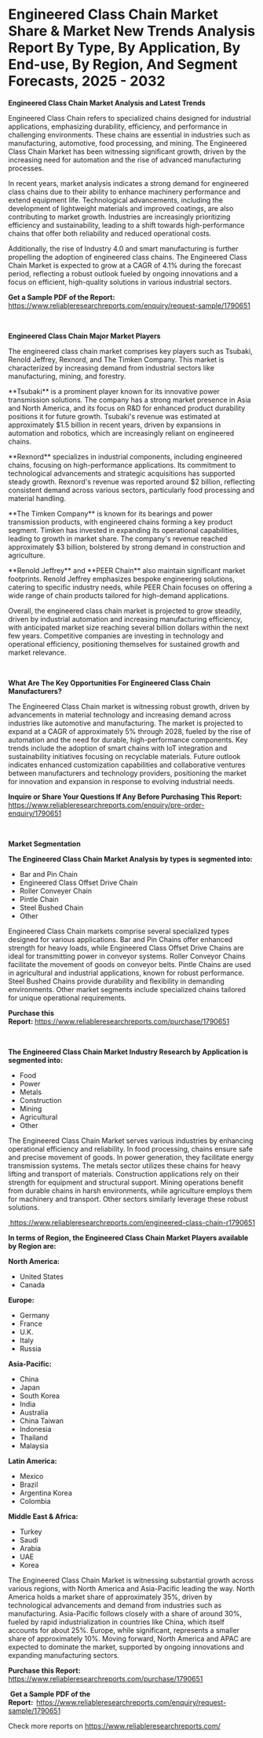 <p><h1>Engineered Class Chain Market Share & Market New Trends Analysis Report By Type, By Application, By End-use, By Region, And Segment Forecasts, 2025 - 2032</h1></p><p><strong>Engineered Class Chain Market Analysis and Latest Trends</strong></p>
<p><p>Engineered Class Chain refers to specialized chains designed for industrial applications, emphasizing durability, efficiency, and performance in challenging environments. These chains are essential in industries such as manufacturing, automotive, food processing, and mining. The Engineered Class Chain Market has been witnessing significant growth, driven by the increasing need for automation and the rise of advanced manufacturing processes.</p><p>In recent years, market analysis indicates a strong demand for engineered class chains due to their ability to enhance machinery performance and extend equipment life. Technological advancements, including the development of lightweight materials and improved coatings, are also contributing to market growth. Industries are increasingly prioritizing efficiency and sustainability, leading to a shift towards high-performance chains that offer both reliability and reduced operational costs.</p><p>Additionally, the rise of Industry 4.0 and smart manufacturing is further propelling the adoption of engineered class chains. The Engineered Class Chain Market is expected to grow at a CAGR of 4.1% during the forecast period, reflecting a robust outlook fueled by ongoing innovations and a focus on efficient, high-quality solutions in various industrial sectors.</p></p>
<p><strong>Get a Sample PDF of the Report:&nbsp;</strong> <a href="https://www.reliableresearchreports.com/enquiry/request-sample/1790651?utm_campaign=3077&utm_medium=2&utm_source=Github&utm_content=ia&utm_term=10042025&utm_id=engineered-class-chain">https://www.reliableresearchreports.com/enquiry/request-sample/1790651</a></p>
<p>&nbsp;</p>
<p><strong>Engineered Class Chain Major Market Players</strong></p>
<p><p>The engineered class chain market comprises key players such as Tsubaki, Renold Jeffrey, Rexnord, and The Timken Company. This market is characterized by increasing demand from industrial sectors like manufacturing, mining, and forestry.</p><p>**Tsubaki** is a prominent player known for its innovative power transmission solutions. The company has a strong market presence in Asia and North America, and its focus on R&D for enhanced product durability positions it for future growth. Tsubaki's revenue was estimated at approximately $1.5 billion in recent years, driven by expansions in automation and robotics, which are increasingly reliant on engineered chains.</p><p>**Rexnord** specializes in industrial components, including engineered chains, focusing on high-performance applications. Its commitment to technological advancements and strategic acquisitions has supported steady growth. Rexnord's revenue was reported around $2 billion, reflecting consistent demand across various sectors, particularly food processing and material handling.</p><p>**The Timken Company** is known for its bearings and power transmission products, with engineered chains forming a key product segment. Timken has invested in expanding its operational capabilities, leading to growth in market share. The company's revenue reached approximately $3 billion, bolstered by strong demand in construction and agriculture.</p><p>**Renold Jeffrey** and **PEER Chain** also maintain significant market footprints. Renold Jeffrey emphasizes bespoke engineering solutions, catering to specific industry needs, while PEER Chain focuses on offering a wide range of chain products tailored for high-demand applications.</p><p>Overall, the engineered class chain market is projected to grow steadily, driven by industrial automation and increasing manufacturing efficiency, with anticipated market size reaching several billion dollars within the next few years. Competitive companies are investing in technology and operational efficiency, positioning themselves for sustained growth and market relevance.</p></p>
<p>&nbsp;</p>
<p><strong>What Are The Key Opportunities For Engineered Class Chain Manufacturers?</strong></p>
<p><p>The Engineered Class Chain market is witnessing robust growth, driven by advancements in material technology and increasing demand across industries like automotive and manufacturing. The market is projected to expand at a CAGR of approximately 5% through 2028, fueled by the rise of automation and the need for durable, high-performance components. Key trends include the adoption of smart chains with IoT integration and sustainability initiatives focusing on recyclable materials. Future outlook indicates enhanced customization capabilities and collaborative ventures between manufacturers and technology providers, positioning the market for innovation and expansion in response to evolving industrial needs.</p></p>
<p><strong>Inquire or Share Your Questions If Any Before Purchasing This Report:</strong> <a href="https://www.reliableresearchreports.com/enquiry/pre-order-enquiry/1790651?utm_campaign=3077&utm_medium=2&utm_source=Github&utm_content=ia&utm_term=10042025&utm_id=engineered-class-chain">https://www.reliableresearchreports.com/enquiry/pre-order-enquiry/1790651</a></p>
<p>&nbsp;</p>
<p><strong>Market Segmentation</strong></p>
<p><strong>The Engineered Class Chain Market Analysis by types is segmented into:</strong></p>
<p><ul><li>Bar and Pin Chain</li><li>Engineered Class Offset Drive Chain</li><li>Roller Conveyer Chain</li><li>Pintle Chain</li><li>Steel Bushed Chain</li><li>Other</li></ul></p>
<p><p>Engineered Class Chain markets comprise several specialized types designed for various applications. Bar and Pin Chains offer enhanced strength for heavy loads, while Engineered Class Offset Drive Chains are ideal for transmitting power in conveyor systems. Roller Conveyor Chains facilitate the movement of goods on conveyor belts. Pintle Chains are used in agricultural and industrial applications, known for robust performance. Steel Bushed Chains provide durability and flexibility in demanding environments. Other market segments include specialized chains tailored for unique operational requirements.</p></p>
<p><strong>Purchase this Report:&nbsp;</strong><a href="https://www.reliableresearchreports.com/purchase/1790651?utm_campaign=3077&utm_medium=2&utm_source=Github&utm_content=ia&utm_term=10042025&utm_id=engineered-class-chain">https://www.reliableresearchreports.com/purchase/1790651</a></p>
<p>&nbsp;</p>
<p><strong>The Engineered Class Chain Market Industry Research by Application is segmented into:</strong></p>
<p><ul><li>Food</li><li>Power</li><li>Metals</li><li>Construction</li><li>Mining</li><li>Agricultural</li><li>Other</li></ul></p>
<p><p>The Engineered Class Chain Market serves various industries by enhancing operational efficiency and reliability. In food processing, chains ensure safe and precise movement of goods. In power generation, they facilitate energy transmission systems. The metals sector utilizes these chains for heavy lifting and transport of materials. Construction applications rely on their strength for equipment and structural support. Mining operations benefit from durable chains in harsh environments, while agriculture employs them for machinery and transport. Other sectors similarly leverage these robust solutions.</p></p>
<p><a href="https://www.reliableresearchreports.com/engineered-class-chain-r1790651?utm_campaign=3077&utm_medium=2&utm_source=Github&utm_content=ia&utm_term=10042025&utm_id=engineered-class-chain">&nbsp;https://www.reliableresearchreports.com/engineered-class-chain-r1790651</a></p>
<p><strong>In terms of Region, the Engineered Class Chain Market Players available by Region are:</strong></p>
<p>
    <p> <strong> North America: </strong>
        <ul>
            <li>United States</li>
            <li>Canada</li>
        </ul>
        </p> 
    <p> <strong> Europe: </strong>
        <ul>
            <li>Germany</li>
            <li>France</li>
            <li>U.K.</li>
            <li>Italy</li>
            <li>Russia</li>
        </ul>
        </p> 
    <p> <strong> Asia-Pacific: </strong>
        <ul>
            <li>China</li>
            <li>Japan</li>
            <li>South Korea</li>
            <li>India</li>
            <li>Australia</li>
            <li>China Taiwan</li>
            <li>Indonesia</li>
            <li>Thailand</li>
            <li>Malaysia</li>
        </ul>
        </p> 
    <p> <strong> Latin America: </strong>
        <ul>
            <li>Mexico</li>
            <li>Brazil</li>
            <li>Argentina Korea</li>
            <li>Colombia</li>
        </ul>
        </p> 
    <p> <strong> Middle East & Africa: </strong>
        <ul>
            <li>Turkey</li>
            <li>Saudi</li>
            <li>Arabia</li>
            <li>UAE</li>
            <li>Korea</li>
        </ul>
    </p>
    </p>
<p><p>The Engineered Class Chain Market is witnessing substantial growth across various regions, with North America and Asia-Pacific leading the way. North America holds a market share of approximately 35%, driven by technological advancements and demand from industries such as manufacturing. Asia-Pacific follows closely with a share of around 30%, fueled by rapid industrialization in countries like China, which itself accounts for about 25%. Europe, while significant, represents a smaller share of approximately 10%. Moving forward, North America and APAC are expected to dominate the market, supported by ongoing innovations and expanding manufacturing sectors.</p></p>
<p><strong>Purchase this Report: </strong><a href="https://www.reliableresearchreports.com/purchase/1790651?utm_campaign=3077&utm_medium=2&utm_source=Github&utm_content=ia&utm_term=10042025&utm_id=engineered-class-chain">https://www.reliableresearchreports.com/purchase/1790651</a></p>
<p>&nbsp;<strong>Get a Sample PDF of the Report:&nbsp;&nbsp;</strong><a href="https://www.reliableresearchreports.com/enquiry/request-sample/1790651?utm_campaign=3077&utm_medium=2&utm_source=Github&utm_content=ia&utm_term=10042025&utm_id=engineered-class-chain">https://www.reliableresearchreports.com/enquiry/request-sample/1790651</a></p>
<p><strong></strong></p>
<p>Check more reports on <a href="https://www.reliableresearchreports.com/?utm_campaign=3077&utm_medium=2&utm_source=Github&utm_content=ia&utm_term=10042025&utm_id=engineered-class-chain">https://www.reliableresearchreports.com/</a></p>